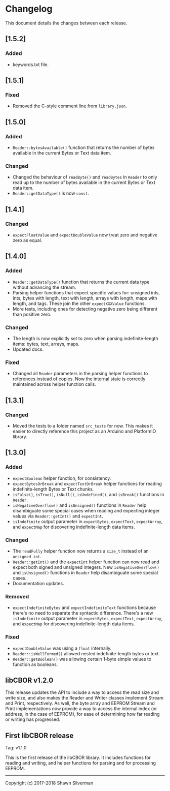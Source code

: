# Changelog

This document details the changes between each release.

## [1.5.2]

### Added

* keywords.txt file.

## [1.5.1]

### Fixed
* Removed the C-style comment line from `library.json`.

## [1.5.0]

### Added
* `Reader::bytesAvailable()` function that returns the number of bytes
  available in the current Bytes or Text data item.

### Changed
* Changed the behaviour of `readByte()` and `readBytes` in `Reader` to only
  read up to the number of bytes available in the current Bytes or Text
  data item.
* `Reader::getDataType()` is now `const`.

## [1.4.1]

### Changed
* `expectFloatValue` and `expectDoubleValue` now treat zero and negative
  zero as equal.

## [1.4.0]

### Added
* `Reader::getDataType()` function that returns the current data type without
  advancing the stream.
* Parsing helper functions that expect specific values for: unsigned ints,
  ints, bytes with length, text with length, arrays with length, maps with
  length, and tags. These join the other `expectXXXValue` functions.
* More tests, including ones for detecting negative zero being different than
  positive zero.

### Changed
* The length is now explicitly set to zero when parsing indefinite-length
  items: bytes, text, arrays, maps.
* Updated docs.

### Fixed
* Changed all `Reader` parameters in the parsing helper functions to
  references instead of copies. Now the internal state is correctly
  maintained across helper function calls.

## [1.3.1]

### Changed
* Moved the tests to a folder named `src_tests` for now. This makes it easier
  to directly reference this project as an Arduino and PlatformIO library.

## [1.3.0]

### Added
* `expectBoolean` helper function, for consistency.
* `expectBytesOrBreak` and `expectTextOrBreak` helper functions for reading
  indefinite-length Bytes or Text chunks.
* `isFalse()`, `isTrue()`, `isNull()`, `isUndefined()`, and `isBreak()`
  functions in `Reader`.
* `isNegativeOverflow()` and `isUnsigned()` functions in `Reader` help
  disambiguate some special cases when reading and expecting integer values
  via `Reader::getInt()` and `expectInt`.
* `isIndefinite` output parameter in `expectBytes`, `expectText`,
  `expectArray`, and `expectMap` for discovering indefinite-length data
  items.

### Changed
* The `readFully` helper function now returns a `size_t` instead of an
  `unsigned int`.
* `Reader::getInt()` and the `expectInt` helper function can now read and
  expect both signed and unsigned integers. New `isNegativeOverflow()` and
  `isUnsigned()` functions in `Reader` help disambiguate some special cases.
* Documentation updates.

### Removed
* `expectIndefiniteBytes` and `expectIndefiniteText` functions because
  there's no need to separate the syntactic difference. There's a new
  `isIndefinite` output parameter in `expectBytes`, `expectText`,
  `expectArray`, and `expectMap` for discovering indefinite-length data
  items.

### Fixed
* `expectDoubleValue` was using a `float` internally.
* `Reader::isWellFormed()` allowed nested indefinite-length bytes or text.
* `Reader::getBoolean()` was allowing certain 1-byte simple values to
  function as booleans.

## libCBOR v1.2.0

This release updates the API to include a way to access the read size and
write size, and also makes the Reader and Writer classes implement Stream
and Print, respectively. As well, the byte array and EEPROM Stream and Print
implementations now provide a way to access the internal index (or address,
in the case of EEPROM), for ease of determining how far reading or writing
has progressed.

## First libCBOR release

Tag: v1.1.0

This is the first release of the libCBOR library. It includes functions for
reading and writing, and helper functions for parsing and for processing
EEPROM.

---

Copyright (c) 2017-2018 Shawn Silverman

